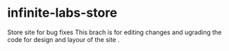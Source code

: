 # infinite-labs-store
Store site for bug fixes 
This brach is for editing changes and ugrading the code for design and layour of the site .
